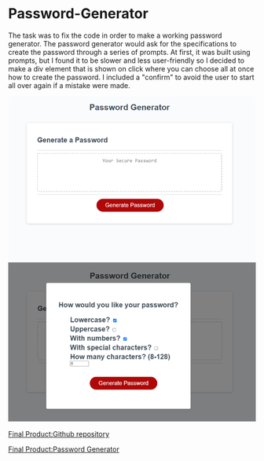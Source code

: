 # Password-Generator

The task was to fix the code in order to make a working password generator. The password generator would ask for the specifications to create the password through a series of prompts. At first, it was built using prompts, but I found it to be slower and less user-friendly so I decided to make a div element that is shown on click where you can choose all at once how to create the password. I included a "confirm" to avoid the user to start all over again if a mistake were made.


![Screenshot of the webpage showing it working as expected](./assets/images/screenshot.png)

 [Final Product:Github repository](https://csancheze.github.io/Password-Generator/)

 [Final Product:Password Generator](https://csancheze.github.io/Password-Generator/)
